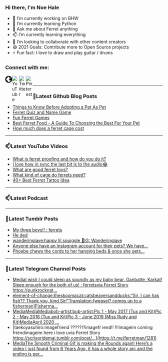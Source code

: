 ### Hi there, I'm Noe Hale

- 🔭 I’m currently working on BHW
- 🌱 I’m currently learning Python
- 💬 Ask me about Ferret anything
- 📫 I’m currently learning everything
- 🔭 I’m looking to collaborate with other content creators
- 😄 2021 Goals: Contribute more to Open Source projects
- ⚡ Fun fact: I love to draw and play guitar / drums

### Connect with me:

[<img align="left" alt="ferretvoice.com" width="22px" src="https://raw.githubusercontent.com/iconic/open-iconic/master/svg/globe.svg" />](https://ferretvoice.com)
[<img align="left" alt="YouTube" width="22px" src="https://cdn.jsdelivr.net/npm/simple-icons@v3/icons/youtube.svg" />](https://www.youtube.com/channel/UCk665XTfaMLVwFVWUmgnDiw)
[<img align="left" alt="Twitter" width="22px" src="https://cdn.jsdelivr.net/npm/simple-icons@v3/icons/twitter.svg" />](https://twitter.com/voiceferret)
[<img align="left" alt="Pinterest" width="22px" src="https://cdn.jsdelivr.net/npm/simple-icons@v3/icons/pinterest.svg" />](https://www.pinterest.com/voiceferret/)

<br />

---
### 🔭Latest Github Blog Posts
<!-- GITHUB:START -->
- [Things to Know Before Adopting a Pet As Pet](http://noehale.github.io/things-to-know-before-adopting-a-pet-as-pet/)
- [Ferret Quiz and Name Game](http://noehale.github.io/ferret-quiz/)
- [Fun Ferret Games](http://noehale.github.io/fun-ferret-games/)
- [Best Ferret Food - A Guide To Choosing the Best For Your Pet](http://noehale.github.io/best-ferret-food/)
- [How much does a ferret cage cost](http://noehale.github.io/how-much-does-a-ferret-cage-cost/)
<!-- GITHUB:END -->
---
### 📫Latest YouTube Videos

<!-- YOUTUBE:START -->
- [What is ferret proofing and how do you do it?](https://www.youtube.com/watch?v=81Syh_DJBQQ)
- [I love how in sync the last bit is to the audio😂](https://www.youtube.com/watch?v=WHBeGHwSlGY)
- [What are good ferret toys?](https://www.youtube.com/watch?v=tPxRilBzc0s)
- [What kind of cage do ferrets need?](https://www.youtube.com/watch?v=xzz6hC3sR5A)
- [40+ Best Ferret Tattoo Idea](https://www.youtube.com/watch?v=KIKqduR6Xcs)
<!-- YOUTUBE:END -->

---
### 📫Latest Podcast

<!-- PODCAST:START -->
<!-- PODCAST:END -->
---
### 📝Latest Tumblr Posts

<!-- TUMBLR:START -->
- [My three boys!! : ferrets](https://come-forth-into-the-light.tumblr.com/post/647074647148544000)
- [He ded](https://come-forth-into-the-light.tumblr.com/post/647029359143731200)
- [wanderingjaye:happy lil squiggle 🌱IG: Wanderingjaye ](https://come-forth-into-the-light.tumblr.com/post/647006725180997632)
- [Anyone else have an Instagram account for their pets? We have...](https://come-forth-into-the-light.tumblr.com/post/646984058999603200)
- [Phoebe chews the cords to her hanging beds & once she gets...](https://come-forth-into-the-light.tumblr.com/post/646938728128987136)
<!-- TUMBLR:END -->
---
### 📝Latest Telegram Channel Posts

<!-- TELEGRAM:START -->
- [MediaI wish I could sleep as soundly as my baby bear. Ganbatte, Karkat! Sleep enough for the both of us! : ferretsvia Ferret Story https://punkrocknat...](https://t.me/ferretman/1284)
- [element-of-change:theskoomacat:catsbeaversandducks:“Sir, I can has fish?? Thank you, kind Sir!”Translation:[weasel? comes up to a fisherman]Fisherma...](https://t.me/ferretman/1283)
- [MediaMediaMediabob-artist:bob-artist:Pic 1 - May 2017 (Tux and Kit)Pic 2 - May 2018 (Tux and Kit)Pic 3 - June 2019 (Miss Rudy and Kit)MediaApril 2020 ...](https://t.me/ferretman/1282)
- [taekoyasuhiro:imagefriend ?????!?imagefr iend!! !!!imageim coming friendimageim here i love uvia Ferret Story https://scrisoridemai.tumblr.com/post/...](https://t.me/ferretman/1281)
- [MediaThe Smooth Criminal Gif is making the Rounds again! Here’s a video I just found from 6 Years Ago, it has a whole story arc and the ending is per...](https://t.me/ferretman/1280)
<!-- TELEGRAM:END -->
